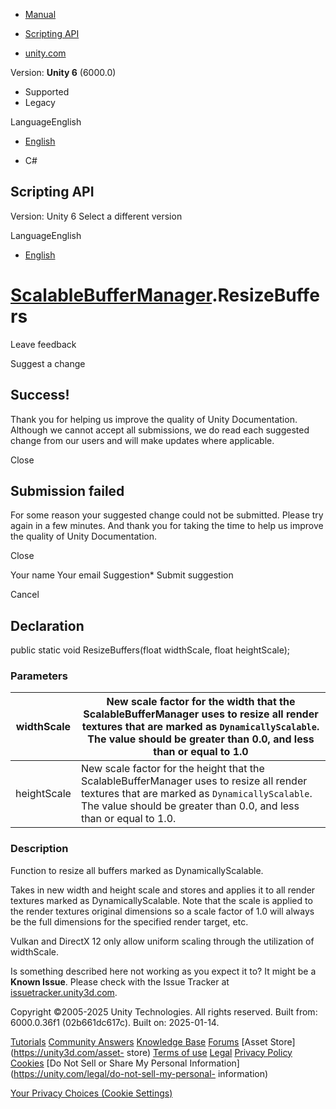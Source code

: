 [ ]()

  * [Manual](../Manual/index.html)
  * [Scripting API](../ScriptReference/index.html)

  * [unity.com](https://unity.com/)

Version: **Unity 6** (6000.0)

  * Supported
  * Legacy

LanguageEnglish

  * [English]()

  * C#

[ ](https://docs.unity3d.com)

## Scripting API

Version: Unity 6 Select a different version

LanguageEnglish

  * [English]()

#  [ScalableBufferManager](ScalableBufferManager.html).ResizeBuffers

Leave feedback

Suggest a change

## Success!

Thank you for helping us improve the quality of Unity Documentation. Although
we cannot accept all submissions, we do read each suggested change from our
users and will make updates where applicable.

Close

## Submission failed

For some reason your suggested change could not be submitted. Please <a>try
again</a> in a few minutes. And thank you for taking the time to help us
improve the quality of Unity Documentation.

Close

Your name Your email Suggestion* Submit suggestion

Cancel

[ ]()

## Declaration

public static void ResizeBuffers(float widthScale, float heightScale);

### Parameters

widthScale | New scale factor for the width that the ScalableBufferManager uses to resize all render textures that are marked as `DynamicallyScalable`. The value should be greater than 0.0, and less than or equal to 1.0  
---|---  
heightScale | New scale factor for the height that the ScalableBufferManager uses to resize all render textures that are marked as `DynamicallyScalable`. The value should be greater than 0.0, and less than or equal to 1.0.  
  
### Description

Function to resize all buffers marked as DynamicallyScalable.

Takes in new width and height scale and stores and applies it to all render
textures marked as DynamicallyScalable. Note that the scale is applied to the
render textures original dimensions so a scale factor of 1.0 will always be
the full dimensions for the specified render target, etc.  
  
Vulkan and DirectX 12 only allow uniform scaling through the utilization of
widthScale.

Is something described here not working as you expect it to? It might be a
**Known Issue**. Please check with the Issue Tracker at
[issuetracker.unity3d.com](https://issuetracker.unity3d.com).

Copyright ©2005-2025 Unity Technologies. All rights reserved. Built from:
6000.0.36f1 (02b661dc617c). Built on: 2025-01-14.

[Tutorials](https://unity3d.com/learn) [Community
Answers](https://answers.unity3d.com) [Knowledge
Base](https://support.unity3d.com/hc/en-us)
[Forums](https://forum.unity3d.com) [Asset Store](https://unity3d.com/asset-
store) [Terms of use](https://docs.unity3d.com/Manual/TermsOfUse.html)
[Legal](https://unity.com/legal) [Privacy
Policy](https://unity.com/legal/privacy-policy)
[Cookies](https://unity.com/legal/cookie-policy) [Do Not Sell or Share My
Personal Information](https://unity.com/legal/do-not-sell-my-personal-
information)

[Your Privacy Choices (Cookie Settings)](javascript:void\(0\);)

